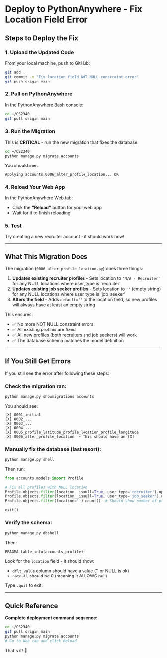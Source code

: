 # Deploy to PythonAnywhere - Fix Location Field Error

## Steps to Deploy the Fix

### 1. Upload the Updated Code

From your local machine, push to GitHub:
```bash
git add .
git commit -m "Fix location field NOT NULL constraint error"
git push origin main
```

### 2. Pull on PythonAnywhere

In the PythonAnywhere Bash console:
```bash
cd ~/CS2340
git pull origin main
```

### 3. Run the Migration

This is **CRITICAL** - run the new migration that fixes the database:
```bash
cd ~/CS2340
python manage.py migrate accounts
```

You should see:
```
Applying accounts.0006_alter_profile_location... OK
```

### 4. Reload Your Web App

In the PythonAnywhere Web tab:
- Click the **"Reload"** button for your web app
- Wait for it to finish reloading

### 5. Test

Try creating a new recruiter account - it should work now!

---

## What This Migration Does

The migration (`0006_alter_profile_location.py`) does three things:

1. **Updates existing recruiter profiles** - Sets location to `'N/A - Recruiter'` for any NULL locations where user_type is 'recruiter'
2. **Updates existing job seeker profiles** - Sets location to `''` (empty string) for any NULL locations where user_type is 'job_seeker'  
3. **Alters the field** - Adds `default=''` to the location field, so new profiles will always have at least an empty string

This ensures:
- ✅ No more NOT NULL constraint errors
- ✅ All existing profiles are fixed
- ✅ All new profiles (both recruiters and job seekers) will work
- ✅ The database schema matches the model definition

---

## If You Still Get Errors

If you still see the error after following these steps:

### Check the migration ran:
```bash
python manage.py showmigrations accounts
```

You should see:
```
[X] 0001_initial
[X] 0002_...
[X] 0003_...
[X] 0004_...
[X] 0005_profile_latitude_profile_location_profile_longitude
[X] 0006_alter_profile_location  ← This should have an [X]
```

### Manually fix the database (last resort):
```bash
python manage.py shell
```

Then run:
```python
from accounts.models import Profile

# Fix all profiles with NULL location
Profile.objects.filter(location__isnull=True, user_type='recruiter').update(location='N/A - Recruiter')
Profile.objects.filter(location__isnull=True, user_type='job_seeker').update(location='')
Profile.objects.filter(location='').count()  # Should show number of profiles fixed

exit()
```

### Verify the schema:
```bash
python manage.py dbshell
```

Then:
```sql
PRAGMA table_info(accounts_profile);
```

Look for the `location` field - it should show:
- `dflt_value` column should have a value ('' or NULL is ok)
- `notnull` should be 0 (meaning it ALLOWS null)

Type `.quit` to exit.

---

## Quick Reference

**Complete deployment command sequence:**
```bash
cd ~/CS2340
git pull origin main
python manage.py migrate accounts
# Go to Web tab and click Reload
```

That's it! 🎉

